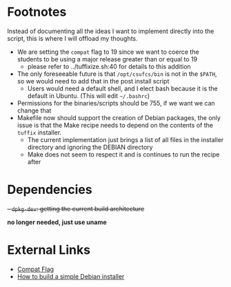 # Footnotes

Instead of documenting all the ideas I want to implement directly into the script, this is where I will offload my thoughts.

- We are setting the `compat` flag to 19 since we want to coerce the students to be using a major release greater than or equal to 19
  - please refer to ../tuffixize.sh:40 for details to this addition
- The only foreseeable future is that `/opt/csufcs/bin` is not in the `$PATH`, so we would need to add that in the post install script
  - Users would need a default shell, and I elect bash because it is the default in Ubuntu. (This will edit `~/.bashrc`)
- Permissions for the binaries/scripts should be 755, if we want we can change that
- Makefile now should support the creation of Debian packages, the only issue is that the Make recipe needs to depend on the contents of the `tuffix` installer.
  - The current implementation just brings a list of all files in the installer directory and ignoring the DEBIAN directory
  - Make does not seem to respect it and is continues to run the recipe after 
# Dependencies

~~- `dpkg-dev`:  getting the current build architecture~~

**no longer needed, just use uname**


# External Links

- [Compat Flag](https://www.debian.org/doc/manuals/maint-guide/dother.en.html#compat)
- [How to build a simple Debian installer](https://askubuntu.com/questions/1130558/how-to-build-deb-package-for-ubuntu-18-04)

